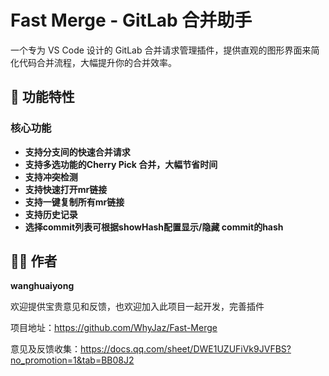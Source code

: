 # Fast Merge - GitLab 合并助手

一个专为 VS Code 设计的 GitLab 合并请求管理插件，提供直观的图形界面来简化代码合并流程，大幅提升你的合并效率。

## 🚀 功能特性

### 核心功能
- **支持分支间的快速合并请求**
- **支持多选功能的Cherry Pick 合并，大幅节省时间**
- **支持冲突检测**
- **支持快速打开mr链接**
- **支持一键复制所有mr链接**
- **支持历史记录**
- **选择commit列表可根据showHash配置显示/隐藏 commit的hash**


## 👨‍💻 作者

**wanghuaiyong**

欢迎提供宝贵意见和反馈，也欢迎加入此项目一起开发，完善插件

项目地址：https://github.com/WhyJaz/Fast-Merge

意见及反馈收集：https://docs.qq.com/sheet/DWE1UZUFiVk9JVFBS?no_promotion=1&tab=BB08J2